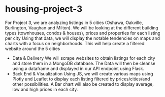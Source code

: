 # housing-project-3

For Project 3, we are analyzing listings in 5 cities (Oshawa, Oakville, Burlington, Vaughan and Milton).
We will be looking at the different building types (townhouses, condos & houses), prices and properties for each listing per city
Using that data, we will display the notable tendencies on maps and charts with a focus on neighborhoods.
This will help create a filtered website around the 5 cities

+ Data & Delivery
We will scrape websites to obtain listings for each city and store them in a MongoDB database.
The Data will then be cleanse using a dataframe and displayed in our API endpoint using Flask.
+ Back End & Visualization
Using JS, we will create various maps using Plotly and Leaflet to display each listing filtered by prices/cities/and other possibilities.
A Bar chart will also be created to display average, low and high prices in each city.
